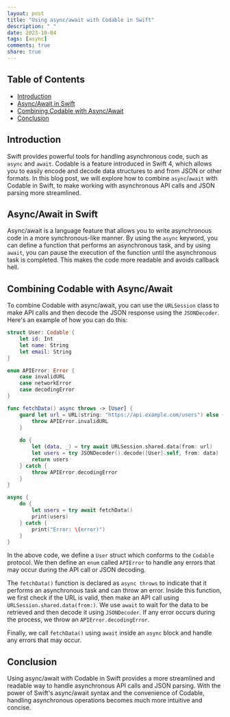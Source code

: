 ```yaml
---
layout: post
title: "Using async/await with Codable in Swift"
description: " "
date: 2023-10-04
tags: [async]
comments: true
share: true
---
```


## Table of Contents
- [Introduction](#introduction)
- [Async/Await in Swift](#async-await-in-swift)
- [Combining Codable with Async/Await](#combining-codable-with-async-await)
- [Conclusion](#conclusion)

## Introduction
Swift provides powerful tools for handling asynchronous code, such as `async` and `await`. Codable is a feature introduced in Swift 4, which allows you to easily encode and decode data structures to and from JSON or other formats. In this blog post, we will explore how to combine `async`/`await` with Codable in Swift, to make working with asynchronous API calls and JSON parsing more streamlined.

## Async/Await in Swift
Async/await is a language feature that allows you to write asynchronous code in a more synchronous-like manner. By using the `async` keyword, you can define a function that performs an asynchronous task, and by using `await`, you can pause the execution of the function until the asynchronous task is completed. This makes the code more readable and avoids callback hell.

## Combining Codable with Async/Await
To combine Codable with async/await, you can use the `URLSession` class to make API calls and then decode the JSON response using the `JSONDecoder`. Here's an example of how you can do this:

```swift
struct User: Codable {
    let id: Int
    let name: String
    let email: String
}

enum APIError: Error {
    case invalidURL
    case networkError
    case decodingError
}

func fetchData() async throws -> [User] {
    guard let url = URL(string: "https://api.example.com/users") else {
        throw APIError.invalidURL
    }
    
    do {
        let (data, _) = try await URLSession.shared.data(from: url)
        let users = try JSONDecoder().decode([User].self, from: data)
        return users
    } catch {
        throw APIError.decodingError
    }
}

async {
    do {
        let users = try await fetchData()
        print(users)
    } catch {
        print("Error: \(error)")
    }
}
```

In the above code, we define a `User` struct which conforms to the `Codable` protocol. We then define an `enum` called `APIError` to handle any errors that may occur during the API call or JSON decoding.

The `fetchData()` function is declared as `async throws` to indicate that it performs an asynchronous task and can throw an error. Inside this function, we first check if the URL is valid, then make an API call using `URLSession.shared.data(from:)`. We use `await` to wait for the data to be retrieved and then decode it using `JSONDecoder`. If any error occurs during the process, we throw an `APIError.decodingError`.

Finally, we call `fetchData()` using `await` inside an `async` block and handle any errors that may occur.

## Conclusion
Using async/await with Codable in Swift provides a more streamlined and readable way to handle asynchronous API calls and JSON parsing. With the power of Swift's async/await syntax and the convenience of Codable, handling asynchronous operations becomes much more intuitive and concise.